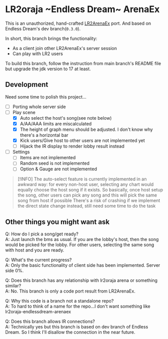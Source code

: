 # LR2oraja \~Endless Dream\~ ArenaEx

This is an unauthorized, hand-crafted [LR2ArenaEx](https://github.com/SayakaIsBaka/LR2ArenaEx) port. And based on Endless Dream's dev branch(`0.3.0`).

In short, this branch brings the functionality:

- As a client join other LR2ArenaEx's server session
- Can play with LR2 users

To build this branch, follow the instruction from main branch's README file but upgrade the jdk version to 17 at least.

## Development

Need some time to polish this project...

- [ ] Porting whole server side
- [ ] Play scene
    - [x] Auto select the host's song(see note below)
    - [x] A/AA/AAA limits are miscalculated
    - [x] The height of graph menu should be adjusted. I don't know why there's a horizontal bar
    - [x] Kick users/Give host to other users are not implemented yet
    - [ ] Hijack the IR display to render lobby result instead
- [ ] Settings
    - [ ] Items are not implemented
    - [ ] Random seed is not implemented
    - [ ] Option & Gauge are not implemented

> [!INFO]
> The auto-select feature is currently implemented in an awkward way: for every non-host user, selecting any chart would equally choose the host song if it exists.
> So basically, once host setup the song, other users can pick any song and this will pick the same song from host if possible
> There's a risk of crashing if we implement the direct state change instead, still need some time to do the task

## Other things you might want ask

Q: How do I pick a song/get ready?  
A: Just launch the bms as usual. If you are the lobby's host, then the song would be picked for the lobby. For other users, selecting the same song with host and you are ready.

Q: What's the current progress?  
A: Only the basic functionality of client side has been implemented. Server side 0%.

Q: Does this branch has any relationship with lr2oraja arena or something similar?  
A: No. This branch is only a code port result from LR2ArenaEx.

Q: Why this code is a branch not a standalone repo?  
A: To hard to think of a name for the repo...I don't want something like lr2oraja-endlessdream-arenaex

Q: Does this branch allows IR connections?  
A: Technically yes but this branch is based on dev branch of Endless Dream. So I think I'll disallow the connection in the near future.
